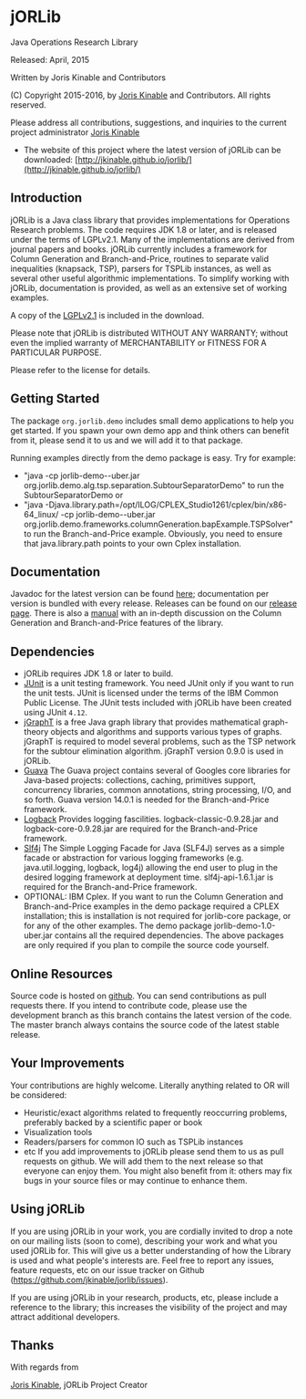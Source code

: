 # jORLib
Java Operations Research Library

Released: April, 2015</p>

Written by Joris Kinable and Contributors

(C) Copyright 2015-2016, by [Joris Kinable](mailto:jkinable@cs.cmu.edu) and Contributors. All rights
reserved.

Please address all contributions, suggestions, and inquiries to the current project administrator [Joris Kinable](mailto:jkinable@cs.cmu.edu)

- The website of this project where the latest version of jORLib can be downloaded: [http://jkinable.github.io/jorlib/](http://jkinable.github.io/jorlib/)

## Introduction ##

jORLib is a Java class library that provides implementations for Operations Research problems. The code requires JDK 1.8 or later, and is released under the terms of LGPLv2.1. Many of the implementations are derived from journal papers and books. jORLib currently includes a framework for Column Generation and Branch-and-Price, routines to separate valid inequalities (knapsack, TSP), parsers for TSPLib instances, as well as several other useful algorithmic implementations. To simplify working with jORLib, documentation is provided, as well as an extensive set of working examples.

A copy of the [LGPLv2.1](LICENSE) is included in the download.

Please note that jORLib is distributed WITHOUT ANY WARRANTY; without even the implied warranty of MERCHANTABILITY or FITNESS FOR A PARTICULAR PURPOSE.

Please refer to the license for details.


## Getting Started ##

The package `org.jorlib.demo` includes small demo applications to help you get started. If you spawn your own demo app and think others can benefit from it, please send it to us and we will add it to that package.</p>
Running examples directly from the demo package is easy. Try for example:
- "java -cp jorlib-demo-<VERSION>-uber.jar org.jorlib.demo.alg.tsp.separation.SubtourSeparatorDemo" to run the SubtourSeparatorDemo
or
- "java -Djava.library.path=/opt/ILOG/CPLEX_Studio1261/cplex/bin/x86-64_linux/ -cp jorlib-demo-<VERSION>-uber.jar org.jorlib.demo.frameworks.columnGeneration.bapExample.TSPSolver" to run the Branch-and-Price example. Obviously, you need to ensure that java.library.path points to your own Cplex installation.

## Documentation ##
Javadoc for the latest version can be found [here](http://jkinable.github.io/jorlib/apidocs/); documentation per version is bundled with every release. Releases can be found on our [release page](https://github.com/jkinable/jorlib/releases). There is also a [manual](http://jkinable.github.io/jorlib/manual/manual.pdf) with an in-depth discussion on the Column Generation and Branch-and-Price features of the library.

## Dependencies ##

- jORLib requires JDK 1.8 or later to build.
- [JUnit](http://www.junit.org) is a unit testing framework. You need JUnit only if you want to run the unit tests.  JUnit is licensed under the terms of the IBM Common Public License.  The JUnit tests included with jORLib have been created using JUnit `4.12`.
- [jGraphT](http://jgrapht.org/) is a free Java graph library that provides mathematical graph-theory objects and algorithms and supports various types of graphs. jGraphT is required to model several problems, such as the TSP network for the subtour elimination algorithm. jGraphT version 0.9.0 is used in jORLib. 
- [Guava](https://code.google.com/p/guava-libraries/) The Guava project contains several of Googles core libraries for Java-based projects: collections, caching, primitives support, concurrency libraries, common annotations, string processing, I/O, and so forth. Guava version 14.0.1 is needed for the Branch-and-Price framework.
- [Logback](http://logback.qos.ch/) Provides logging fascilities. logback-classic-0.9.28.jar and logback-core-0.9.28.jar are required for the Branch-and-Price framework.
- [Slf4j](http://www.slf4j.org/) The Simple Logging Facade for Java (SLF4J) serves as a simple facade or abstraction for various logging frameworks (e.g. java.util.logging, logback, log4j) allowing the end user to plug in the desired logging framework at deployment time. slf4j-api-1.6.1.jar is required for the Branch-and-Price framework.
- OPTIONAL: IBM Cplex. If you want to run the Column Generation and Branch-and-Price examples in the demo package required a CPLEX installation; this is installation is not required for jorlib-core package, or for any of the other examples.
The demo package jorlib-demo-1.0-uber.jar contains all the required dependencies. The above packages are only required if you plan to compile the source code yourself. 

## Online Resources ##

Source code is hosted on [github](https://github.com/jkinable/jorlib). You can send contributions as pull requests there. If you intend to contribute code, please use the development branch as this branch contains the latest version of the code. The master branch always contains the source code of the latest stable release.

## Your Improvements ##
Your contributions are highly welcome. Literally anything related to OR will be considered:
- Heuristic/exact algorithms related to frequently reoccurring problems, preferably backed by a scientific paper or book
- Visualization tools
- Readers/parsers for common IO such as TSPLib instances
- etc
If you add improvements to jORLib please send them to us as pull requests on github. We will add them to the next release so that everyone can enjoy them. You might also benefit from it: others may fix bugs in your source files or may continue to enhance them.

## Using jORLib ##
If you are using jORLib in your work, you are cordially invited to drop a note on our mailing lists (soon to come), describing your work and what you used jORLib for. This will give us a better understanding of how the Library is used and what people's interests are. Feel free to report any issues, feature requests, etc on our issue tracker on Github (https://github.com/jkinable/jorlib/issues).

If you are using jORLib in your research, products, etc, please include a reference to the library; this increases the visibility of the project and may attract additional developers.

## Thanks ##

With regards from

[Joris Kinable](mailto:jkinable@cs.cmu.edu), jORLib Project Creator

